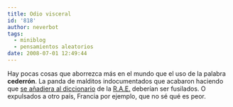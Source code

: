 ```yaml
---
title: Odio visceral
id: '818'
author: neverbot
tags:
  - miniblog
  - pensamientos aleatorios
date: 2008-07-01 12:49:44
---
```


Hay pocas cosas que aborrezca más en el mundo que el uso de la palabra **cederrón**. La panda de malditos indocumentados que acabaron haciendo que [se añadiera al diccionario](http://buscon.rae.es/draeI/SrvltGUIBusUsual?TIPO_HTML=2&TIPO_BUS=3&LEMA=cederr%C3%B3n) de la [R.A.E.](http://www.rae.es/rae.html) deberían ser fusilados. O expulsados a otro país, Francia por ejemplo, que no sé qué es peor.